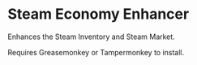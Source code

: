 # Steam Economy Enhancer

Enhances the Steam Inventory and Steam Market.

Requires Greasemonkey or Tampermonkey to install.

